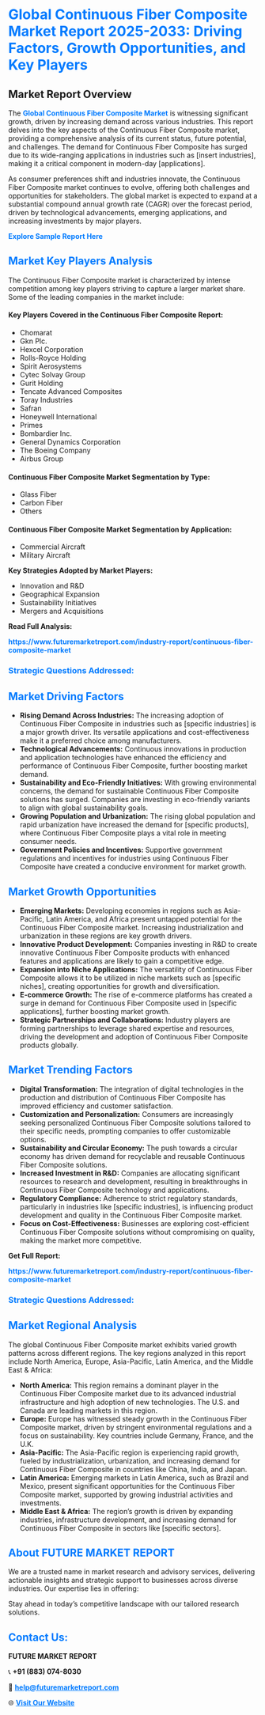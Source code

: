 <h1 style="color: #007BFF;">Global Continuous Fiber Composite Market Report 2025-2033: Driving Factors, Growth Opportunities, and Key Players</h1>

<section id="overview">
<h2>Market Report Overview</h2>
<p>The <a href="https://www.futuremarketreport.com/industry-report/continuous-fiber-composite-market" style="color: #007BFF; text-decoration: none;"><strong>Global Continuous Fiber Composite Market</strong></a> is witnessing significant growth, driven by increasing demand across various industries. This report delves into the key aspects of the Continuous Fiber Composite market, providing a comprehensive analysis of its current status, future potential, and challenges. The demand for Continuous Fiber Composite has surged due to its wide-ranging applications in industries such as [insert industries], making it a critical component in modern-day [applications].</p>
<p>As consumer preferences shift and industries innovate, the Continuous Fiber Composite market continues to evolve, offering both challenges and opportunities for stakeholders. The global market is expected to expand at a substantial compound annual growth rate (CAGR) over the forecast period, driven by technological advancements, emerging applications, and increasing investments by major players.</p>
</section>

<section id="overview">
<p><a href="https://www.futuremarketreport.com/request-sample/reportId=30679" style="color: #007BFF; text-decoration: none;"><strong>Explore Sample Report Here</strong></a></p>
</section>

<section id="key-players">
<h2 style="color: #007BFF;">Market Key Players Analysis</h2>
<p>The Continuous Fiber Composite market is characterized by intense competition among key players striving to capture a larger market share. Some of the leading companies in the market include:</p>
<h4>Key Players Covered in the Continuous Fiber Composite Report:</h4>
<ul><li>Chomarat</li><li>Gkn Plc.</li><li>Hexcel Corporation</li><li>Rolls-Royce Holding</li><li>Spirit Aerosystems</li><li>Cytec Solvay Group</li><li>Gurit Holding</li><li>Tencate Advanced Composites</li><li>Toray Industries</li><li>Safran</li><li>Honeywell International</li><li>Primes</li><li>Bombardier Inc.</li><li>General Dynamics Corporation</li><li>The Boeing Company</li><li>Airbus Group</li></ul>
<h4>Continuous Fiber Composite Market Segmentation by Type:</h4>
<ul><li>Glass Fiber</li><li>Carbon Fiber</li><li>Others</li></ul>

<h4>Continuous Fiber Composite Market Segmentation by Application:</h4>
<ul><li>Commercial Aircraft</li><li>Military Aircraft</li></ul>
<p><strong>Key Strategies Adopted by Market Players:</strong></p>
<ul>
<li>Innovation and R&D</li>
<li>Geographical Expansion</li>
<li>Sustainability Initiatives</li>
<li>Mergers and Acquisitions</li>
</ul>
</section>

<section>
<p><strong>Read Full Analysis: </strong></p><a href="https://www.futuremarketreport.com/industry-report/continuous-fiber-composite-market" style="color: #007BFF; text-decoration: none;"><strong>https://www.futuremarketreport.com/industry-report/continuous-fiber-composite-market</strong></a>
<h3 style="color: #007BFF;">Strategic Questions Addressed:</h3>
</section>

<section id="driving-factors">
<h2 style="color: #007BFF;">Market Driving Factors</h2>
<ul>
<li><strong>Rising Demand Across Industries:</strong> The increasing adoption of Continuous Fiber Composite in industries such as [specific industries] is a major growth driver. Its versatile applications and cost-effectiveness make it a preferred choice among manufacturers.</li>
<li><strong>Technological Advancements:</strong> Continuous innovations in production and application technologies have enhanced the efficiency and performance of Continuous Fiber Composite, further boosting market demand.</li>
<li><strong>Sustainability and Eco-Friendly Initiatives:</strong> With growing environmental concerns, the demand for sustainable Continuous Fiber Composite solutions has surged. Companies are investing in eco-friendly variants to align with global sustainability goals.</li>
<li><strong>Growing Population and Urbanization:</strong> The rising global population and rapid urbanization have increased the demand for [specific products], where Continuous Fiber Composite plays a vital role in meeting consumer needs.</li>
<li><strong>Government Policies and Incentives:</strong> Supportive government regulations and incentives for industries using Continuous Fiber Composite have created a conducive environment for market growth.</li>
</ul>
</section>

<section id="growth-opportunities">
<h2 style="color: #007BFF;">Market Growth Opportunities</h2>
<ul>
<li><strong>Emerging Markets:</strong> Developing economies in regions such as Asia-Pacific, Latin America, and Africa present untapped potential for the Continuous Fiber Composite market. Increasing industrialization and urbanization in these regions are key growth drivers.</li>
<li><strong>Innovative Product Development:</strong> Companies investing in R&D to create innovative Continuous Fiber Composite products with enhanced features and applications are likely to gain a competitive edge.</li>
<li><strong>Expansion into Niche Applications:</strong> The versatility of Continuous Fiber Composite allows it to be utilized in niche markets such as [specific niches], creating opportunities for growth and diversification.</li>
<li><strong>E-commerce Growth:</strong> The rise of e-commerce platforms has created a surge in demand for Continuous Fiber Composite used in [specific applications], further boosting market growth.</li>
<li><strong>Strategic Partnerships and Collaborations:</strong> Industry players are forming partnerships to leverage shared expertise and resources, driving the development and adoption of Continuous Fiber Composite products globally.</li>
</ul>
</section>

<section id="trending-factors">
<h2 style="color: #007BFF;">Market Trending Factors</h2>
<ul>
<li><strong>Digital Transformation:</strong> The integration of digital technologies in the production and distribution of Continuous Fiber Composite has improved efficiency and customer satisfaction.</li>
<li><strong>Customization and Personalization:</strong> Consumers are increasingly seeking personalized Continuous Fiber Composite solutions tailored to their specific needs, prompting companies to offer customizable options.</li>
<li><strong>Sustainability and Circular Economy:</strong> The push towards a circular economy has driven demand for recyclable and reusable Continuous Fiber Composite solutions.</li>
<li><strong>Increased Investment in R&D:</strong> Companies are allocating significant resources to research and development, resulting in breakthroughs in Continuous Fiber Composite technology and applications.</li>
<li><strong>Regulatory Compliance:</strong> Adherence to strict regulatory standards, particularly in industries like [specific industries], is influencing product development and quality in the Continuous Fiber Composite market.</li>
<li><strong>Focus on Cost-Effectiveness:</strong> Businesses are exploring cost-efficient Continuous Fiber Composite solutions without compromising on quality, making the market more competitive.</li>
</ul>
</section>

<section>
<p><strong>Get Full Report: </strong></p><a href="https://www.futuremarketreport.com/industry-report/continuous-fiber-composite-market" style="color: #007BFF; text-decoration: none;"><strong>https://www.futuremarketreport.com/industry-report/continuous-fiber-composite-market</strong></a>
<h3 style="color: #007BFF;">Strategic Questions Addressed:</h3>
</section>


<section id="regional-analysis">
<h2 style="color: #007BFF;">Market Regional Analysis</h2>
<p>The global Continuous Fiber Composite market exhibits varied growth patterns across different regions. The key regions analyzed in this report include North America, Europe, Asia-Pacific, Latin America, and the Middle East & Africa:</p>
<ul>
<li><strong>North America:</strong> This region remains a dominant player in the Continuous Fiber Composite market due to its advanced industrial infrastructure and high adoption of new technologies. The U.S. and Canada are leading markets in this region.</li>
<li><strong>Europe:</strong> Europe has witnessed steady growth in the Continuous Fiber Composite market, driven by stringent environmental regulations and a focus on sustainability. Key countries include Germany, France, and the U.K.</li>
<li><strong>Asia-Pacific:</strong> The Asia-Pacific region is experiencing rapid growth, fueled by industrialization, urbanization, and increasing demand for Continuous Fiber Composite in countries like China, India, and Japan.</li>
<li><strong>Latin America:</strong> Emerging markets in Latin America, such as Brazil and Mexico, present significant opportunities for the Continuous Fiber Composite market, supported by growing industrial activities and investments.</li>
<li><strong>Middle East & Africa:</strong> The region’s growth is driven by expanding industries, infrastructure development, and increasing demand for Continuous Fiber Composite in sectors like [specific sectors].</li>
</ul>
</section>

<footer>
<h2 style="color: #007BFF;">About FUTURE MARKET REPORT</h2>
<p>We are a trusted name in market research and advisory services, delivering actionable insights and strategic support to businesses across diverse industries. Our expertise lies in offering:</p>

<p>Stay ahead in today’s competitive landscape with our tailored research solutions.</p>

<h2 style="color: #007BFF;">Contact Us:</h2>
<p><strong>FUTURE MARKET REPORT</strong></p>
<p>📞 <strong>+91 (883) 074-8030</strong></p>
<p>📧 <strong><a href="mailto:help@futuremarketreport.com" style="color: #007BFF;">help@futuremarketreport.com</a></strong></p>
<p>🌐 <strong><a href="https://www.futuremarketreport.com/" style="color: #007BFF;">Visit Our Website</a></strong></p>
</footer>
